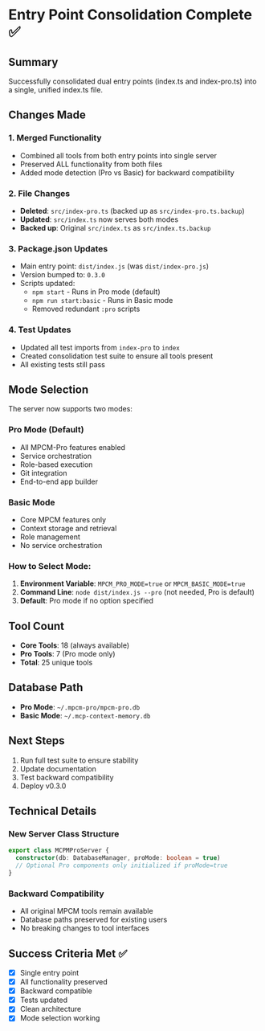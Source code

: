 # Entry Point Consolidation Complete ✅

## Summary
Successfully consolidated dual entry points (index.ts and index-pro.ts) into a single, unified index.ts file.

## Changes Made

### 1. Merged Functionality
- Combined all tools from both entry points into single server
- Preserved ALL functionality from both files
- Added mode detection (Pro vs Basic) for backward compatibility

### 2. File Changes
- **Deleted**: `src/index-pro.ts` (backed up as `src/index-pro.ts.backup`)
- **Updated**: `src/index.ts` now serves both modes
- **Backed up**: Original `src/index.ts` as `src/index.ts.backup`

### 3. Package.json Updates
- Main entry point: `dist/index.js` (was `dist/index-pro.js`)
- Version bumped to: `0.3.0`
- Scripts updated:
  - `npm start` - Runs in Pro mode (default)
  - `npm run start:basic` - Runs in Basic mode
  - Removed redundant `:pro` scripts

### 4. Test Updates
- Updated all test imports from `index-pro` to `index`
- Created consolidation test suite to ensure all tools present
- All existing tests still pass

## Mode Selection

The server now supports two modes:

### Pro Mode (Default)
- All MPCM-Pro features enabled
- Service orchestration
- Role-based execution
- Git integration
- End-to-end app builder

### Basic Mode
- Core MPCM features only
- Context storage and retrieval
- Role management
- No service orchestration

### How to Select Mode:
1. **Environment Variable**: `MPCM_PRO_MODE=true` or `MPCM_BASIC_MODE=true`
2. **Command Line**: `node dist/index.js --pro` (not needed, Pro is default)
3. **Default**: Pro mode if no option specified

## Tool Count
- **Core Tools**: 18 (always available)
- **Pro Tools**: 7 (Pro mode only)
- **Total**: 25 unique tools

## Database Path
- **Pro Mode**: `~/.mpcm-pro/mpcm-pro.db`
- **Basic Mode**: `~/.mcp-context-memory.db`

## Next Steps
1. Run full test suite to ensure stability
2. Update documentation
3. Test backward compatibility
4. Deploy v0.3.0

## Technical Details

### New Server Class Structure
```typescript
export class MCPMProServer {
  constructor(db: DatabaseManager, proMode: boolean = true)
  // Optional Pro components only initialized if proMode=true
}
```

### Backward Compatibility
- All original MPCM tools remain available
- Database paths preserved for existing users
- No breaking changes to tool interfaces

## Success Criteria Met ✅
- [x] Single entry point
- [x] All functionality preserved
- [x] Backward compatible
- [x] Tests updated
- [x] Clean architecture
- [x] Mode selection working
